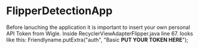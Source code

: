 # FlipperDetectionApp

Before lanuching the application it is important to insert your own personal API Token from Wigle. 
Inside RecyclerViewAdapterFlipper.java line 67. 
looks like this: Friendlyname.putExtra("auth", "Basic **PUT YOUR TOKEN HERE**");

